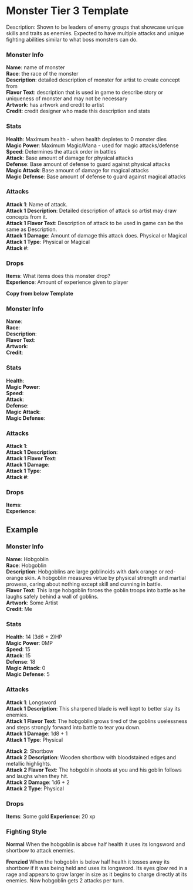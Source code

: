 # Monster Tier 3 Template  

Description: Shown to be leaders of enemy groups that showcase unique skills and traits as enemies. Expected to have multiple attacks and unique fighting abilities similar to what boss monsters can do.

### Monster Info  
**Name**: name of monster  
**Race**: the race of the monster  
**Description**: detailed description of monster for artist to create concept from  
**Flavor Text**: description that is used in game to describe story or uniqueness of monster and may not be necessary  
**Artwork**: has artwork and credit to artist  
**Credit**: credit designer who made this description and stats  

### Stats
**Health**: Maximum health - when health depletes to 0 monster dies  
**Magic Power**: Maximum Magic/Mana - used for magic attacks/defense  
**Speed**: Determines the attack order in battles  
**Attack**: Base amount of damage for physical attacks  
**Defense**: Base amount of defense to guard against physical attacks  
**Magic Attack**: Base amount of damage for magical attacks  
**Magic Defense**: Base amount of defense to guard against magical attacks  

### Attacks
**Attack 1**: Name of attack.  
**Attack 1 Description**: Detailed description of attack so artist may draw concepts from it.  
**Attack 1 Flavor Text**: Description of attack to be used in game can be the same as Description.  
**Attack 1 Damage**: Amount of damage this attack does.  Physical or Magical  
**Attack 1 Type**: Physical or Magical  
**Attack #**:  

### Drops  
**Items**: What items does this monster drop?  
**Experience**: Amount of experience given to player  

__Copy from below Template__
### Monster Info 
**Name**:  
**Race**:  
**Description**:  
**Flavor Text**:  
**Artwork**:  
**Credit**:  

### Stats
**Health**:  
**Magic Power**:  
**Speed**:  
**Attack**:  
**Defense**:  
**Magic Attack**:  
**Magic Defense**:  

### Attacks
**Attack 1**:  
**Attack 1 Description**:  
**Attack 1 Flavor Text**:  
**Attack 1 Damage**:  
**Attack 1 Type**:  
**Attack #**:  

### Drops  
**Items**:  
**Experience**:  

## Example
### Monster Info 
**Name**:  Hobgoblin  
**Race**: Hobgoblin  
**Description**: Hobgoblins are large goblinoids with dark orange or red-orange skin. A hobgoblin measures virtue by physical strength and martial prowess, caring about nothing except skill and cunning in battle.  
**Flavor Text**: This large hobgoblin forces the goblin troops into battle as he laughs safely behind a wall of goblins.  
**Artwork**: Some Artist  
**Credit**: Me  

### Stats
**Health**: 14 (3d6 + 2)HP  
**Magic Power**: 0MP  
**Speed**: 15  
**Attack**: 15  
**Defense**: 18  
**Magic Attack**: 0  
**Magic Defense**: 5  

### Attacks
**Attack 1**: Longsword  
**Attack 1 Description**: This sharpened blade is well kept to better slay its enemies.  
**Attack 1 Flavor Text**: The hobgoblin grows tired of the goblins uselessness and steps strongly forward into battle to tear you down.  
**Attack 1 Damage**: 1d8 + 1  
**Attack 1 Type**: Physical  

**Attack 2**: Shortbow  
**Attack 2 Description**: Wooden shortbow with bloodstained edges and metallic highlights.  
**Attack 2 Flavor Text**: The hobgoblin shoots at you and his goblin follows and laughs when they hit.  
**Attack 2 Damage**: 1d6 + 2  
**Attack 2 Type**: Physical  

### Drops  
**Items**:  Some gold 
**Experience**: 20 xp  

### Fighting Style
**Normal** 
When the hobgoblin is above half health it uses its longsword and shortbow to attack enemies.

**Frenzied**
When the hobgoblin is below half health it tosses away its shortbow if it was being held and uses its longsword. Its eyes glow red in a rage and appears to grow larger in size as it begins to charge directly at its enemies. Now hobgoblin gets 2 attacks per turn.

